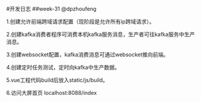 #开发日志
##week-31
@dpzhoufeng

1.创建允许前端跨域请求配置（现阶段是允许所有ip跨域请求）。

2.创建kafka消费者程序可消费本机kafka服务消息，生产者可往kafka服务中生产消息。

3.创建websocket配置，kafka消费消息可通过websocket推向前端。

4.创建定时任务测试，定时向kafka中生产数据。

5.vue工程代码build后放入static/js/build。

6.访问大屏首页 localhost:8088/index





